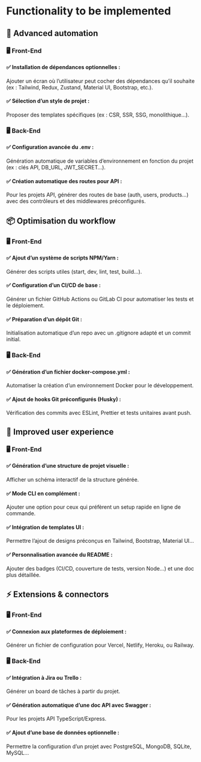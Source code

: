 # Functionality to be implemented

## 🔧 Advanced automation

### 🖥️ Front-End

#### ✅ Installation de dépendances optionnelles :

Ajouter un écran où l’utilisateur peut cocher des dépendances qu’il souhaite (ex : Tailwind, Redux, Zustand, Material UI, Bootstrap, etc.).

#### ✅ Sélection d’un style de projet :

Proposer des templates spécifiques (ex : CSR, SSR, SSG, monolithique…).

### 🖥️ Back-End

#### ✅ Configuration avancée du .env :

Génération automatique de variables d’environnement en fonction du projet (ex : clés API, DB_URL, JWT_SECRET…).

#### ✅ Création automatique des routes pour API :

Pour les projets API, générer des routes de base (auth, users, products…) avec des contrôleurs et des middlewares préconfigurés.

## 📦 Optimisation du workflow

### 🖥️ Front-End

#### ✅ Ajout d’un système de scripts NPM/Yarn :

Générer des scripts utiles (start, dev, lint, test, build…).

#### ✅ Configuration d’un CI/CD de base :

Générer un fichier GitHub Actions ou GitLab CI pour automatiser les tests et le déploiement.

#### ✅ Préparation d’un dépôt Git :

Initialisation automatique d’un repo avec un .gitignore adapté et un commit initial.

### 🖥️ Back-End

#### ✅ Génération d’un fichier docker-compose.yml :

Automatiser la création d’un environnement Docker pour le développement.

#### ✅ Ajout de hooks Git préconfigurés (Husky) :

Vérification des commits avec ESLint, Prettier et tests unitaires avant push.

## 🎨 Improved user experience

### 🖥️ Front-End

#### ✅ Génération d’une structure de projet visuelle :

Afficher un schéma interactif de la structure générée.

#### ✅ Mode CLI en complément :

Ajouter une option pour ceux qui préfèrent un setup rapide en ligne de commande.

#### ✅ Intégration de templates UI :

Permettre l’ajout de designs préconçus en Tailwind, Bootstrap, Material UI…

#### ✅ Personnalisation avancée du README :

Ajouter des badges (CI/CD, couverture de tests, version Node…) et une doc plus détaillée.

## ⚡ Extensions & connectors

### 🖥️ Front-End

#### ✅ Connexion aux plateformes de déploiement :

Générer un fichier de configuration pour Vercel, Netlify, Heroku, ou Railway.

### 🖥️ Back-End

#### ✅ Intégration à Jira ou Trello :

Générer un board de tâches à partir du projet.

#### ✅ Génération automatique d’une doc API avec Swagger :

Pour les projets API TypeScript/Express.

#### ✅ Ajout d’une base de données optionnelle :

Permettre la configuration d’un projet avec PostgreSQL, MongoDB, SQLite, MySQL…
